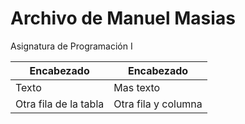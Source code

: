 # Archivo de Manuel Masias

Asignatura de Programación I

|Encabezado|Encabezado|
-|-
Texto|Mas texto
Otra fila de la tabla|Otra fila y columna